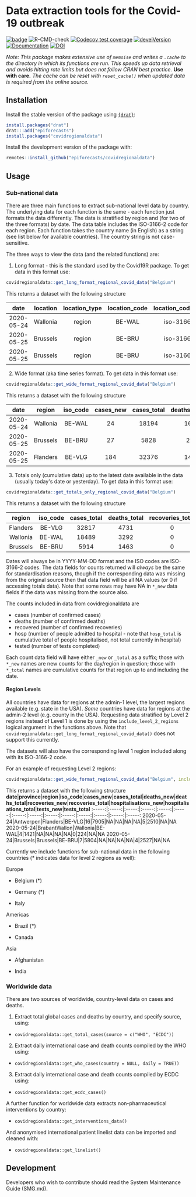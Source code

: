 # Data extraction tools for the Covid-19 outbreak

[![badge](https://img.shields.io/badge/Launch-package-lightblue.svg)](https://mybinder.org/v2/gh/epiforecasts/covidregionaldata/master?urlpath=rstudio)
![R-CMD-check](https://github.com/epiforecasts/covidregionaldata/workflows/R-CMD-check/badge.svg)
[![Codecov test coverage](https://codecov.io/gh/epiforecasts/covidregionaldata/branch/master/graph/badge.svg)](https://codecov.io/gh/epiforecasts/covidregionaldata?branch=master)
[![develVersion](https://img.shields.io/badge/devel%20version-0.3.0-green.svg?style=flat)](https://github.com/epiforecasts/covidregionaldata)
[![Documentation](https://img.shields.io/badge/Package-documentation-lightgrey.svg?style=flat)](https://epiforecasts.io/covidregionaldata)
[![DOI](https://zenodo.org/badge/238177228.svg)](https://zenodo.org/badge/latestdoi/238177228)


*Note: This package makes extensive use of `memoise` and writes a `.cache` to the directory in which its functions are run. This speeds up data retrieval and avoids hitting rate limits but does not follow CRAN best practice.* **Use with care.** *The cache can be reset with `reset_cache()` when updated data is required from the online source.*

## Installation

Install the stable version of the package using
[`{drat}`](https://epiforecasts.io/drat/):

``` r
install.packages("drat")
drat:::add("epiforecasts")
install.packages("covidregionaldata")
```

Install the development version of the package with:

``` r
remotes::install_github("epiforecasts/covidregionaldata")
```

## Usage

### Sub-national data
There are three main functions to extract sub-national level data by country. The underlying data for each function is the same - each function just formats the data differently. The data is stratified by region and (for two of the three formats) by date. The data table includes the ISO-3166-2 code for each region. Each function takes the country name (in English) as a string (see list below for available countries). The country string is not case-sensitive.

The three ways to view the data (and the related functions) are:
1. Long format - this is the standard used by the Covid19R package. To get data in this format use:
```r
covidregionaldata::get_long_format_regional_covid_data("Belgium")
```

This returns a dataset with the following structure

**date**|**location**|**location\_type**|**location\_code**|**location\_code\_type**|**data\_type**|**value**
:-----:|:-----:|:-----:|:-----:|:-----:|:-----:|:-----:
2020-05-24|Wallonia|region|BE-WAL|iso-3166-2|tested\_total|NA
2020-05-25|Brussels|region|BE-BRU|iso-3166-2|cases\_new|27
2020-05-25|Brussels|region|BE-BRU|iso-3166-2|cases\_total|5828

2. Wide format (aka time series format). To get data in this format use:
```r
covidregionaldata::get_wide_format_regional_covid_data("Belgium")
```

This returns a dataset with the following structure

**date**|**region**|**iso\_code**|**cases\_new**|**cases\_total**|**deaths\_new**|**deaths\_total**|**recovered\_new**|**recovered\_total**|**hosp\_new**|**hosp\_total**|**tested\_new**|**tested\_total**
:-----:|:-----:|:-----:|:-----:|:-----:|:-----:|:-----:|:-----:|:-----:|:-----:|:-----:|:-----:|:-----:
2020-05-24|Wallonia|BE-WAL|24|18194|16|3257|NA|NA|8|5126|NA|NA
2020-05-25|Brussels|BE-BRU|27|5828|2|1436|NA|NA|6|2533|NA|NA
2020-05-25|Flanders|BE-VLG|184|32376|14|4673|NA|NA|29|9428|NA|NA

3. Totals only (cumulative data) up to the latest date available in the data (usually today's date or yesterday). To get data in this format use:
```r
covidregionaldata::get_totals_only_regional_covid_data("Belgium")
```

This returns a dataset with the following structure
 
**region**|**iso\_code**|**cases\_total**|**deaths\_total**|**recoveries\_total**|**hosp\_total**|**tested\_total**
:-----:|:-----:|:-----:|:-----:|:-----:|:-----:|:-----:
Flanders|BE-VLG|32817|4731|0|9550|0
Wallonia|BE-WAL|18489|3292|0|5187|0
Brussels|BE-BRU|5914|1463|0|2560|0

Dates will always be in YYYY-MM-DD format and the ISO codes are ISO-3166-2 codes. The data fields for counts returned will _always_ be the same for standardisation reasons, though if the corresponding data was missing from the original source then that data field will be all NA values (or 0 if accessing totals data). Note that some rows may have NA in `*_new` data fields if the data was missing from the source also. 

The counts included in data from covidregionaldata are
* cases (number of confirmed cases)
* deaths (number of confirmed deaths)
* recovered (number of confirmed recoveries)
* hosp (number of people admitted to hospital - note that `hosp_total` is cumulative total of people hospitalised, not total currently in hospital)
* tested (number of tests completed)

Each count data field will have either `_new` or `_total` as a suffix; those with `*_new` names are new counts for the day/region in question; those with `*_total` names are cumulative counts for that region up to and including the date. 

#### Region Levels
All countries have data for regions at the admin-1 level, the largest regions available (e.g. state in the USA). *Some* countries have data for regions at the admin-2 level (e.g. county in the USA). Requesting data stratified by Level 2 regions instead of Level 1 is done by using the `include_level_2_regions` logical argument in the functions above. Note that `covidregionaldata::get_long_format_regional_covid_data()` does not support this currently. 

The datasets will also have the corresponding level 1 region included along with its ISO-3166-2 code. 

For an example of requesting Level 2 regions:
```r
covidregionaldata::get_wide_format_regional_covid_data("Belgium", include_level_2_regions = TRUE)
```

This returns a dataset with the following structure
**date**|**province**|**region**|**iso\_code**|**cases\_new**|**cases\_total**|**deaths\_new**|**deaths\_total**|**recoveries\_new**|**recoveries\_total**|**hospitalisations\_new**|**hospitalisations\_total**|**tests\_new**|**tests\_total**
:-----:|:-----:|:-----:|:-----:|:-----:|:-----:|:-----:|:-----:|:-----:|:-----:|:-----:|:-----:|:-----:|:-----:
2020-05-24|Antwerpen|Flanders|BE-VLG|16|7905|NA|NA|NA|NA|5|2510|NA|NA
2020-05-24|BrabantWallon|Wallonia|BE-WAL|4|1421|NA|NA|NA|NA|0|224|NA|NA
2020-05-24|Brussels|Brussels|BE-BRU|7|5804|NA|NA|NA|NA|4|2527|NA|NA


Currently we include functions for sub-national data in the following countries (* indicates data for level 2 regions as well):

Europe

  +	Belgium (*)

  + Germany (*)

  +	Italy


Americas

  + Brazil (*)

  +	Canada


Asia

  + Afghanistan

  + India



### Worldwide data

There are two sources of worldwide, country-level data on cases and deaths.

1. Extract total global cases and deaths by country, and specify source, using:
  + ```covidregionaldata::get_total_cases(source = c("WHO", "ECDC"))```
2. Extract daily international case and death counts compiled by the WHO using:
  + ```covidregionaldata::get_who_cases(country = NULL, daily = TRUE))```
3. Extract daily international case and death counts compiled by ECDC using:
  + ```covidregionaldata::get_ecdc_cases()```

A further function for worldwide data extracts non-pharmaceutical interventions by country:

* ```covidregionaldata::get_interventions_data()```

And anonymised international patient linelist data can be imported and cleaned with:

* ```covidregionaldata::get_linelist()```


## Development
Developers who wish to contribute should read the System Maintenance Guide (SMG.md).